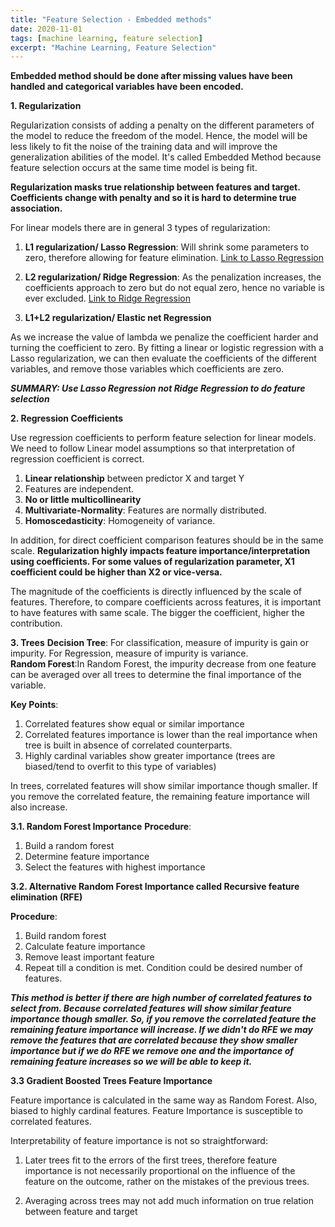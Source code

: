 ```yaml
---
title: "Feature Selection - Embedded methods"
date: 2020-11-01
tags: [machine learning, feature selection]
excerpt: "Machine Learning, Feature Selection"
---
```


**Embedded method should be done after missing values have been handled and categorical variables have been encoded.**

**1. Regularization**

Regularization consists of adding a penalty on the different parameters of the model to reduce the freedom of the model. Hence, the model will
be less likely to fit the noise of the training data and will improve the generalization abilities of the model. It's called Embedded Method because feature selection occurs at the same time model is being fit. 

**Regularization masks true relationship between features and target. Coefficients change with penalty and so it is hard to determine true association.**

 For linear models there are in general 3 types of regularization:

1. **L1 regularization/ Lasso Regression**: Will shrink some parameters to zero, therefore allowing for feature elimination.
[Link to Lasso Regression](https://scikit-learn.org/stable/modules/generated/sklearn.linear_model.Lasso.html)

2. **L2 regularization/ Ridge Regression**: As the penalization increases, the coefficients approach to zero but do not equal zero, hence no variable is ever excluded.
[Link to Ridge Regression](https://scikit-learn.org/stable/modules/generated/sklearn.linear_model.Ridge.html)
3. **L1+L2 regularization/ Elastic net Regression**

As we increase the value of lambda we penalize the coefficient harder and turning the coefficient to zero. By fitting a linear or logistic regression with a Lasso regularization, we can then evaluate the coefficients of the different variables, and remove those variables which coefficients are zero.

***SUMMARY: Use Lasso Regression not Ridge Regression to do feature selection***

**2. Regression Coefficients**

Use regression coefficients to perform feature selection for linear models. We need to follow Linear model assumptions so that interpretation of regression coefficient is correct. 

1. **Linear relationship** between predictor X and target Y
2. Features are independent. 
3. **No or little multicollinearity**
4. **Multivariate-Normality**: Features are normally distributed.
5. **Homoscedasticity**: Homogeneity of variance.

In addition, for direct coefficient comparison features should be in the same scale. **Regularization highly impacts feature importance/interpretation using coefficients. For some values of regularization parameter, X1 coefficient could be higher than X2 or vice-versa.**

The magnitude of the coefficients is directly influenced by the scale of features. Therefore, to compare coefficients across features, it is important to have features with same scale. The bigger the coefficient, higher the contribution.

**3. Trees**
**Decision Tree**: For classification, measure of impurity is gain or impurity. For Regression, measure of impurity is variance. <br>
**Random Forest**:In Random Forest, the impurity decrease from one feature can be averaged over all trees to determine the final importance of the variable.

**Key Points**:

1. Correlated features show equal or similar importance
2. Correlated features importance is lower than the real importance when tree is built in absence of correlated counterparts.
3. Highly cardinal variables show greater importance (trees are biased/tend to overfit to this type of variables)

In trees, correlated features will show similar importance though smaller. If you remove the correlated feature, the remaining feature importance will also increase.

**3.1. Random Forest Importance**
**Procedure**: 

1. Build a random forest
2. Determine feature importance
3. Select the features with highest importance

**3.2. Alternative Random Forest Importance called Recursive feature elimination (RFE)**

**Procedure**: 
1. Build random forest
2. Calculate feature importance
3. Remove least important feature
4. Repeat till a condition is met. Condition could be desired number of features.

***This method is better if there are high number of correlated features to select from. Because correlated features will show similar feature importance though smaller. So, if you remove the correlated feature the remaining feature importance will increase. If we didn't do **RFE** we may remove the features that are correlated because they show smaller importance but if we do **RFE** we remove one and the importance of remaining feature increases so we will be able to keep it.***



**3.3 Gradient Boosted Trees Feature Importance**

Feature importance is calculated in the same way as Random Forest. Also, biased to highly cardinal features. Feature Importance is susceptible to correlated features.

Interpretability of feature importance is not so straightforward:
1. Later trees fit to the errors of the first trees, therefore feature importance is not necessarily proportional on the influence of the feature on the outcome, rather on the mistakes of the previous trees.

2. Averaging across trees may not add much information on true relation between feature and target
